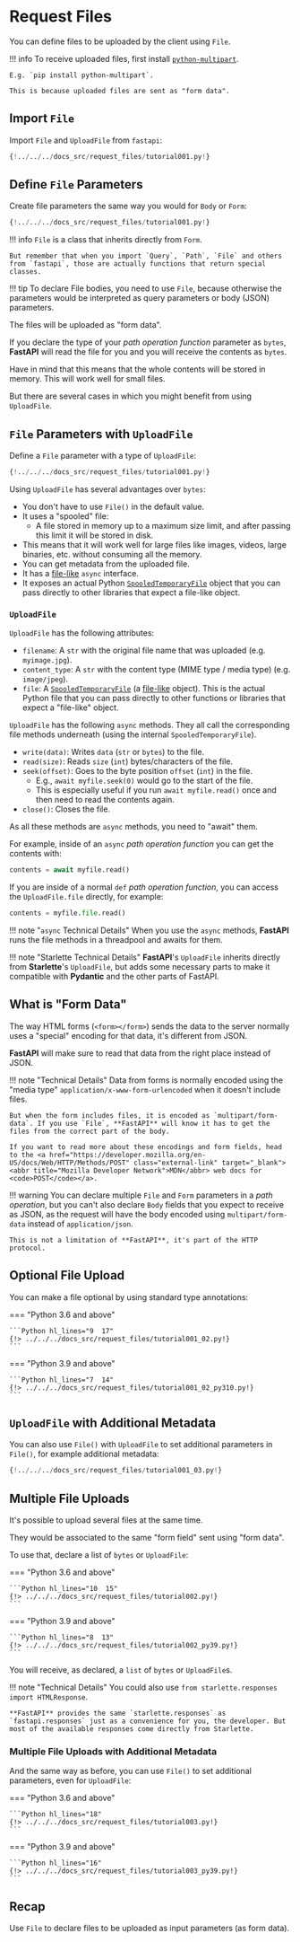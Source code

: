 # Request Files

You can define files to be uploaded by the client using `File`.

!!! info
    To receive uploaded files, first install <a href="https://andrew-d.github.io/python-multipart/" class="external-link" target="_blank">`python-multipart`</a>.

    E.g. `pip install python-multipart`.

    This is because uploaded files are sent as "form data".

## Import `File`

Import `File` and `UploadFile` from `fastapi`:

```Python hl_lines="1"
{!../../../docs_src/request_files/tutorial001.py!}
```

## Define `File` Parameters

Create file parameters the same way you would for `Body` or `Form`:

```Python hl_lines="7"
{!../../../docs_src/request_files/tutorial001.py!}
```

!!! info
    `File` is a class that inherits directly from `Form`.

    But remember that when you import `Query`, `Path`, `File` and others from `fastapi`, those are actually functions that return special classes.

!!! tip
    To declare File bodies, you need to use `File`, because otherwise the parameters would be interpreted as query parameters or body (JSON) parameters.

The files will be uploaded as "form data".

If you declare the type of your *path operation function* parameter as `bytes`, **FastAPI** will read the file for you and you will receive the contents as `bytes`.

Have in mind that this means that the whole contents will be stored in memory. This will work well for small files.

But there are several cases in which you might benefit from using `UploadFile`.

## `File` Parameters with `UploadFile`

Define a `File` parameter with a type of `UploadFile`:

```Python hl_lines="12"
{!../../../docs_src/request_files/tutorial001.py!}
```

Using `UploadFile` has several advantages over `bytes`:

* You don't have to use `File()` in the default value.
* It uses a "spooled" file:
    * A file stored in memory up to a maximum size limit, and after passing this limit it will be stored in disk.
* This means that it will work well for large files like images, videos, large binaries, etc. without consuming all the memory.
* You can get metadata from the uploaded file.
* It has a <a href="https://docs.python.org/3/glossary.html#term-file-like-object" class="external-link" target="_blank">file-like</a> `async` interface.
* It exposes an actual Python <a href="https://docs.python.org/3/library/tempfile.html#tempfile.SpooledTemporaryFile" class="external-link" target="_blank">`SpooledTemporaryFile`</a> object that you can pass directly to other libraries that expect a file-like object.

### `UploadFile`

`UploadFile` has the following attributes:

* `filename`: A `str` with the original file name that was uploaded (e.g. `myimage.jpg`).
* `content_type`: A `str` with the content type (MIME type / media type) (e.g. `image/jpeg`).
* `file`: A <a href="https://docs.python.org/3/library/tempfile.html#tempfile.SpooledTemporaryFile" class="external-link" target="_blank">`SpooledTemporaryFile`</a> (a <a href="https://docs.python.org/3/glossary.html#term-file-like-object" class="external-link" target="_blank">file-like</a> object). This is the actual Python file that you can pass directly to other functions or libraries that expect a "file-like" object.

`UploadFile` has the following `async` methods. They all call the corresponding file methods underneath (using the internal `SpooledTemporaryFile`).

* `write(data)`: Writes `data` (`str` or `bytes`) to the file.
* `read(size)`: Reads `size` (`int`) bytes/characters of the file.
* `seek(offset)`: Goes to the byte position `offset` (`int`) in the file.
    * E.g., `await myfile.seek(0)` would go to the start of the file.
    * This is especially useful if you run `await myfile.read()` once and then need to read the contents again.
* `close()`: Closes the file.

As all these methods are `async` methods, you need to "await" them.

For example, inside of an `async` *path operation function* you can get the contents with:

```Python
contents = await myfile.read()
```

If you are inside of a normal `def` *path operation function*, you can access the `UploadFile.file` directly, for example:

```Python
contents = myfile.file.read()
```

!!! note "`async` Technical Details"
    When you use the `async` methods, **FastAPI** runs the file methods in a threadpool and awaits for them.

!!! note "Starlette Technical Details"
    **FastAPI**'s `UploadFile` inherits directly from **Starlette**'s `UploadFile`, but adds some necessary parts to make it compatible with **Pydantic** and the other parts of FastAPI.

## What is "Form Data"

The way HTML forms (`<form></form>`) sends the data to the server normally uses a "special" encoding for that data, it's different from JSON.

**FastAPI** will make sure to read that data from the right place instead of JSON.

!!! note "Technical Details"
    Data from forms is normally encoded using the "media type" `application/x-www-form-urlencoded` when it doesn't include files.

    But when the form includes files, it is encoded as `multipart/form-data`. If you use `File`, **FastAPI** will know it has to get the files from the correct part of the body.
    
    If you want to read more about these encodings and form fields, head to the <a href="https://developer.mozilla.org/en-US/docs/Web/HTTP/Methods/POST" class="external-link" target="_blank"><abbr title="Mozilla Developer Network">MDN</abbr> web docs for <code>POST</code></a>.

!!! warning
    You can declare multiple `File` and `Form` parameters in a *path operation*, but you can't also declare `Body` fields that you expect to receive as JSON, as the request will have the body encoded using `multipart/form-data` instead of `application/json`.

    This is not a limitation of **FastAPI**, it's part of the HTTP protocol.

## Optional File Upload

You can make a file optional by using standard type annotations:

=== "Python 3.6 and above"

    ```Python hl_lines="9  17"
    {!> ../../../docs_src/request_files/tutorial001_02.py!}
    ```

=== "Python 3.9 and above"

    ```Python hl_lines="7  14"
    {!> ../../../docs_src/request_files/tutorial001_02_py310.py!}
    ```

## `UploadFile` with Additional Metadata

You can also use `File()` with `UploadFile` to set additional parameters in `File()`, for example additional metadata:

```Python hl_lines="13"
{!../../../docs_src/request_files/tutorial001_03.py!}
```

## Multiple File Uploads

It's possible to upload several files at the same time.

They would be associated to the same "form field" sent using "form data".

To use that, declare a list of `bytes` or `UploadFile`:

=== "Python 3.6 and above"

    ```Python hl_lines="10  15"
    {!> ../../../docs_src/request_files/tutorial002.py!}
    ```

=== "Python 3.9 and above"

    ```Python hl_lines="8  13"
    {!> ../../../docs_src/request_files/tutorial002_py39.py!}
    ```

You will receive, as declared, a `list` of `bytes` or `UploadFile`s.

!!! note "Technical Details"
    You could also use `from starlette.responses import HTMLResponse`.

    **FastAPI** provides the same `starlette.responses` as `fastapi.responses` just as a convenience for you, the developer. But most of the available responses come directly from Starlette.

### Multiple File Uploads with Additional Metadata

And the same way as before, you can use `File()` to set additional parameters, even for `UploadFile`:

=== "Python 3.6 and above"

    ```Python hl_lines="18"
    {!> ../../../docs_src/request_files/tutorial003.py!}
    ```

=== "Python 3.9 and above"

    ```Python hl_lines="16"
    {!> ../../../docs_src/request_files/tutorial003_py39.py!}
    ```

## Recap

Use `File` to declare files to be uploaded as input parameters (as form data).
